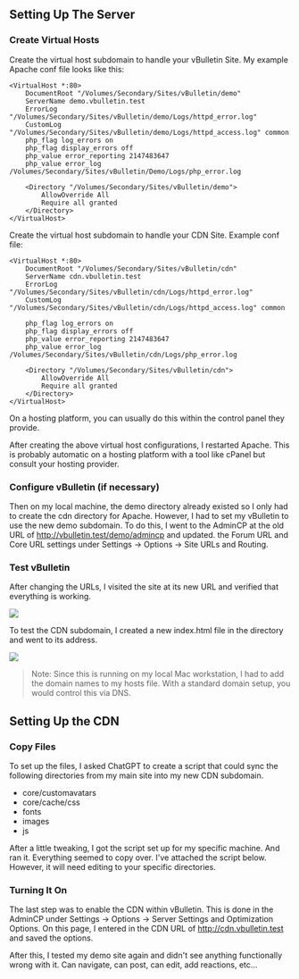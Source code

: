 
## Setting Up The Server

### Create Virtual Hosts

Create the virtual host subdomain to handle your vBulletin Site.  My example Apache conf file looks like this:

```
<VirtualHost *:80>
	DocumentRoot "/Volumes/Secondary/Sites/vBulletin/demo"
	ServerName demo.vbulletin.test
	ErrorLog "/Volumes/Secondary/Sites/vBulletin/demo/Logs/httpd_error.log"
	CustomLog "/Volumes/Secondary/Sites/vBulletin/demo/Logs/httpd_access.log" common
	php_flag log_errors on
	php_flag display_errors off
	php_value error_reporting 2147483647
	php_value error_log /Volumes/Secondary/Sites/vBulletin/Demo/Logs/php_error.log

	<Directory "/Volumes/Secondary/Sites/vBulletin/demo">
		AllowOverride All
		Require all granted
	</Directory>
</VirtualHost>
```

Create the virtual host subdomain to handle your CDN Site. Example conf file:

```
<VirtualHost *:80>
	DocumentRoot "/Volumes/Secondary/Sites/vBulletin/cdn"
	ServerName cdn.vbulletin.test
	ErrorLog "/Volumes/Secondary/Sites/vBulletin/cdn/Logs/httpd_error.log"
	CustomLog "/Volumes/Secondary/Sites/vBulletin/cdn/Logs/httpd_access.log" common

	php_flag log_errors on
	php_flag display_errors off
	php_value error_reporting 2147483647
	php_value error_log /Volumes/Secondary/Sites/vBulletin/cdn/Logs/php_error.log

	<Directory "/Volumes/Secondary/Sites/vBulletin/cdn">
		AllowOverride All
		Require all granted
	</Directory>
</VirtualHost>
```

On a hosting platform, you can usually do this within the control panel they provide.

After creating the above virtual host configurations, I restarted Apache. This is probably automatic on a hosting platform with a tool like cPanel but consult your hosting provider.

### Configure vBulletin (if necessary)

Then on my local machine, the demo directory already existed so I only had to create the cdn directory for Apache. However, I had to set my vBulletin to use the new demo subdomain. To do this, I went to the AdminCP at the old URL of http://vbulletin.test/demo/admincp and updated. the Forum URL and Core URL settings under Settings → Options → Site URLs and Routing.

### Test vBulletin

After changing the URLs, I visited the site at its new URL and verified that everything is working.

![](CleanShot%202025-01-22%20at%2011.26.13.png)

To test the CDN subdomain, I created a new index.html file in the directory and went to its address.

![](CleanShot%202025-01-22%20at%2011.27.50.png)

> Note: Since this is running on my local Mac workstation, I had to add the domain names to my hosts file. With a standard domain setup, you would control this via DNS.
## Setting Up the CDN

### Copy Files

To set up the files, I asked ChatGPT to create a script that could sync the following directories from my main site into my new CDN subdomain.

- core/customavatars
- core/cache/css
- fonts
- images
- js

After a little tweaking, I got the script set up for my specific machine. And ran it. Everything seemed to copy over. I've attached the script below. However, it will need editing to your specific directories.

### Turning It On

The last step was to enable the CDN within vBulletin. This is done in the AdminCP under Settings → Options → Server Settings and Optimization Options. On this page, I entered in the CDN URL of http://cdn.vbulletin.test and saved the options.

After this, I tested my demo site again and didn't see anything functionally wrong with it. Can navigate, can post, can edit, add reactions, etc…